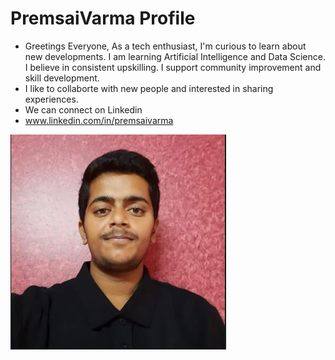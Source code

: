 # PremsaiVarma Profile

- Greetings Everyone, As a tech enthusiast, I'm curious to learn about new developments. I am learning Artificial Intelligence and Data Science. I believe in consistent upskilling. I support community improvement and skill development.
- I like to collaborte with new people and interested in sharing experiences.
- We can connect on Linkedin
- www.linkedin.com/in/premsaivarma


![Profile Photo](profile_photo.JPG)